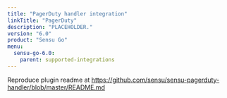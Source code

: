 ```yaml
---
title: "PagerDuty handler integration"
linkTitle: "PagerDuty"
description: "PLACEHOLDER."
version: "6.0"
product: "Sensu Go"
menu: 
  sensu-go-6.0:
    parent: supported-integrations
---
```


Reproduce plugin readme at https://github.com/sensu/sensu-pagerduty-handler/blob/master/README.md

